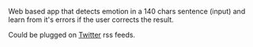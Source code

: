 Web based app that detects emotion in a 140 chars sentence (input) and learn from it's errors if the user corrects the result.

Could be plugged on [Twitter](http://twitter.com) rss feeds.